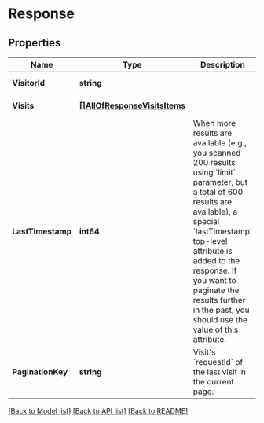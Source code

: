 # Response

## Properties
Name | Type | Description | Notes
------------ | ------------- | ------------- | -------------
**VisitorId** | **string** |  | [default to null]
**Visits** | [**[]AllOfResponseVisitsItems**](.md) |  | [default to null]
**LastTimestamp** | **int64** | When more results are available (e.g., you scanned 200 results using &#x60;limit&#x60; parameter, but a total of 600 results are available), a special &#x60;lastTimestamp&#x60; top-level attribute is added to the response. If you want to paginate the results further in the past, you should use the value of this attribute. | [optional] [default to null]
**PaginationKey** | **string** | Visit&#x27;s &#x60;requestId&#x60; of the last visit in the current page. | [optional] [default to null]

[[Back to Model list]](../README.md#documentation-for-models) [[Back to API list]](../README.md#documentation-for-api-endpoints) [[Back to README]](../README.md)

